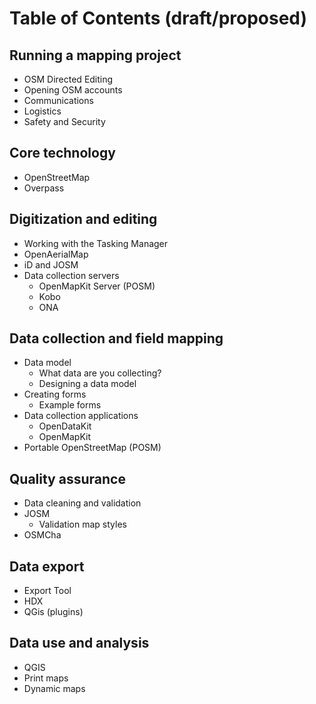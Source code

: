 # Table of Contents (draft/proposed)

## Running a mapping project
* OSM Directed Editing
* Opening OSM accounts
* Communications
* Logistics
* Safety and Security

## Core technology
* OpenStreetMap
* Overpass

## Digitization and editing
* Working with the Tasking Manager
* OpenAerialMap
* iD and JOSM
* Data collection servers
  * OpenMapKit Server (POSM)
  * Kobo
  * ONA

## Data collection and field mapping
* Data model
  * What data are you collecting?
  * Designing a data model
* Creating forms
  * Example forms
* Data collection applications
  * OpenDataKit
  * OpenMapKit
* Portable OpenStreetMap (POSM)

## Quality assurance
* Data cleaning and validation
* JOSM
  * Validation map styles
* OSMCha

## Data export
* Export Tool
* HDX
* QGis (plugins)

## Data use and analysis
* QGIS
* Print maps
* Dynamic maps

